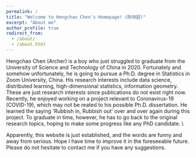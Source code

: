 ```yaml
---
permalink: /
title: "Welcome to Hengchao Chen's Homepage! (陈恒超)"
excerpt: "About me"
author_profile: true
redirect_from: 
  - /about/
  - /about.html
---
```


Hengchao Chen (Archer) is a boy who just struggled to graduate from the University of Science and Technology of China in 2020. Fortunately and somehow unfortunately, he is going to pursue a Ph.D. degree in Statistics in Zoom University, China. His research interests include data science, distributed learning, high-dimensional statistics, information geometry. These are just research interests since publications do not exist right now. Recently, he enjoyed working on a project relevant to Coronavirus-19 (COVID-19), which may not be reated to his possible Ph.D. dissertation. He learned the saying 'Rubbish in, Rubbish out' over and over again during this project. To graduate in time, however, he has to go back to the original research topics, hoping to make some progress like any PhD candidate.
\\

Apparently, this website is just established, and the words are funny and away from serious. Hope I have time to improve it in the foreseeable future. Please do not hesitate to contact me if you have any suggestions.

